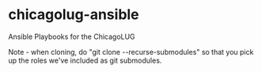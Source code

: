 # chicagolug-ansible
Ansible Playbooks for the ChicagoLUG

Note - when cloning, do "git clone --recurse-submodules" so that you pick up the roles we've included as git submodules. 
